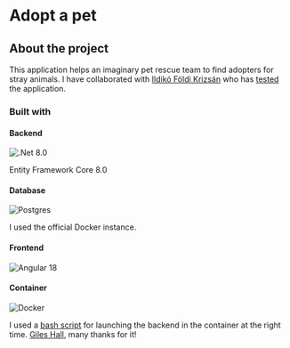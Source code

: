 # Adopt a pet

## About the project

This application helps an imaginary pet rescue team to find adopters for stray animals. I have collaborated with [Ildikó Földi Krizsán](https://github.com/FoldiKrizsanIldiko) who has [tested](https://github.com/FoldiKrizsanIldiko/adoptAPet) the application.



### Built with

#### Backend

![.Net](https://img.shields.io/badge/.NET-5C2D91?style=for-the-badge&logo=.net&logoColor=white) 8.0

Entity Framework Core 8.0  





#### Database

![Postgres](https://img.shields.io/badge/postgres-%23316192.svg?style=for-the-badge&logo=postgresql&logoColor=white)



I used the official Docker instance.  





#### Frontend

![Angular](https://img.shields.io/badge/angular-%23DD0031.svg?style=for-the-badge&logo=angular&logoColor=white) 18




#### Container

![Docker](https://img.shields.io/badge/docker-%230db7ed.svg?style=for-the-badge&logo=docker&logoColor=white)

I used a [bash script](https://github.com/vishnubob/wait-for-it) for launching the backend in the container at the right time. [Giles Hall](https://github.com/vishnubob), many thanks for it!